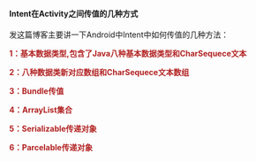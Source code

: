#### Intent在Activity之间传值的几种方式

                                   
<p>发这篇博客主要讲一下Android中Intent中如何传值的几种方法：</p> 
<p><span style="color:#B22222"><strong>1：基本数据类型,包含了Java八种基本数据类型和CharSequece文本</strong></span></p>
<p><span style="color:#B22222"><strong>2：八种数据类新对应数组和CharSequece文本数组</strong></span></p> 
<p><span style="color:#B22222"><strong>3：Bundle传值</strong></span></p> 
<p><span style="color:#B22222"><strong>4：ArrayList集合&nbsp;</strong></span></p> 
<p><span style="color:#B22222"><strong>5：Serializable传递对象</strong></span></p> 
<p><span style="color:#B22222"><strong>6：Parcelable传递对象</strong></span></p> 

